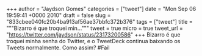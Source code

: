 
+++
author = "Jaydson Gomes"
categories = ["tweet"]
date = "Mon Sep 06 19:59:41 +0000 2010"
draft = false
slug = "833cbee040fc20b4ba913af56ae37bbfc372b376"
tags = ["tweet"]
title = """Bizarro é que troquei min..."""
tweet = true
micro = true
tweet_url = "https://twitter.com/jaydson/status/23173200586"
+++
Bizarro é que troquei minha senha do Twitter, e o TweetDeck continua baixando os Tweets normalmente. Como assim? #Fail
